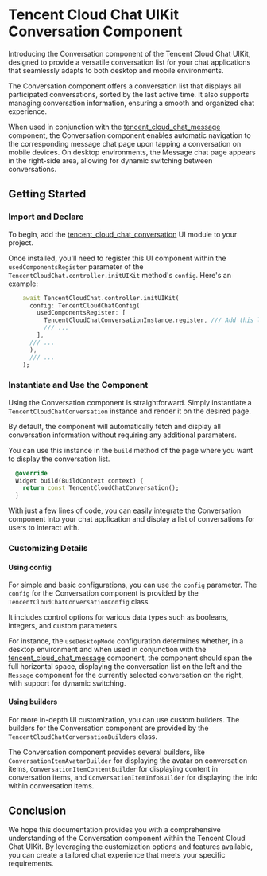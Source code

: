 # Tencent Cloud Chat UIKit Conversation Component

Introducing the Conversation component of the Tencent Cloud Chat UIKit, designed to provide a versatile conversation list for your chat applications that seamlessly adapts to both desktop and mobile environments.

The Conversation component offers a conversation list that displays all participated conversations, sorted by the last active time. It also supports managing conversation information, ensuring a smooth and organized chat experience.

When used in conjunction with the [tencent_cloud_chat_message](https://pub.dev/packages/tencent_cloud_chat_message) component, the Conversation component enables automatic navigation to the corresponding message chat page upon tapping a conversation on mobile devices. On desktop environments, the Message chat page appears in the right-side area, allowing for dynamic switching between conversations.

## Getting Started

### Import and Declare

To begin, add the [tencent_cloud_chat_conversation](https://pub.dev/packages/tencent_cloud_chat_conversation) UI module to your project.

Once installed, you'll need to register this UI component within the `usedComponentsRegister` parameter of the `TencentCloudChat.controller.initUIKit` method's `config`. Here's an example:

```dart
    await TencentCloudChat.controller.initUIKit(
      config: TencentCloudChatConfig(
        usedComponentsRegister: [
          TencentCloudChatConversationInstance.register, /// Add this line
          /// ...
        ],
      /// ...
      ),
      /// ...
    );
```

### Instantiate and Use the Component

Using the Conversation component is straightforward. Simply instantiate a `TencentCloudChatConversation` instance and render it on the desired page.

By default, the component will automatically fetch and display all conversation information without requiring any additional parameters.

You can use this instance in the `build` method of the page where you want to display the conversation list.

```dart
  @override
  Widget build(BuildContext context) {
    return const TencentCloudChatConversation();
  }
```

With just a few lines of code, you can easily integrate the Conversation component into your chat application and display a list of conversations for users to interact with.

### Customizing Details

#### Using config

For simple and basic configurations, you can use the `config` parameter. The `config` for the Conversation component is provided by the `TencentCloudChatConversationConfig` class.

It includes control options for various data types such as booleans, integers, and custom parameters. 

For instance, the `useDesktopMode` configuration determines whether, in a desktop environment and when used in conjunction with the [tencent_cloud_chat_message](https://pub.dev/packages/tencent_cloud_chat_message) component, the component should span the full horizontal space, displaying the conversation list on the left and the `Message` component for the currently selected conversation on the right, with support for dynamic switching.

#### Using builders

For more in-depth UI customization, you can use custom builders. The builders for the Conversation component are provided by the `TencentCloudChatConversationBuilders` class.

The Conversation component provides several builders, like `ConversationItemAvatarBuilder` for displaying the avatar on conversation items, `ConversationItemContentBuilder` for displaying content in conversation items, and `ConversationItemInfoBuilder` for displaying the info within conversation items.

## Conclusion

We hope this documentation provides you with a comprehensive understanding of the Conversation component within the Tencent Cloud Chat UIKit. By leveraging the customization options and features available, you can create a tailored chat experience that meets your specific requirements.
